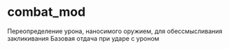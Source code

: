 # combat_mod
Переопределение урона, наносимого оружием, для обессмысливания закликивания
Базовая отдача при ударе с уроном
